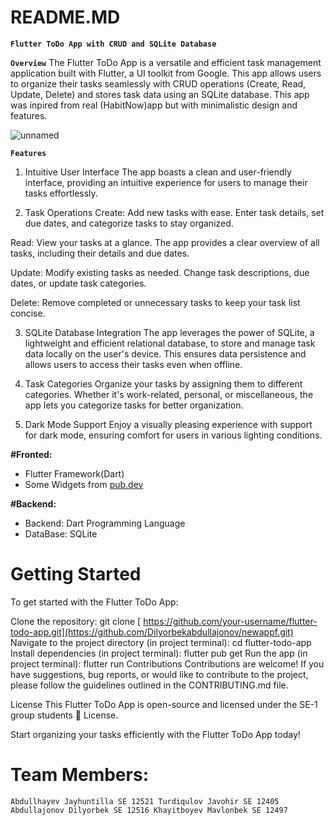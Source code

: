 # README.MD
__`Flutter ToDo App with CRUD and SQLite Database`__

__`Overview`__
The Flutter ToDo App is a versatile and efficient task management application built with Flutter, a UI toolkit from Google. This app allows users to organize their tasks seamlessly with CRUD operations (Create, Read, Update, Delete) and stores task data using an SQLite database. This app was inpired from real (HabitNow)app but with minimalistic design and features.

![unnamed](https://github.com/Dilyorbekabdullajonov/newappf/assets/92727306/5a1d1615-5fce-4dee-83be-d5e903788403)




__`Features`__
1. Intuitive User Interface
The app boasts a clean and user-friendly interface, providing an intuitive experience for users to manage their tasks effortlessly.

2. Task Operations
Create: Add new tasks with ease. Enter task details, set due dates, and categorize tasks to stay organized.

Read: View your tasks at a glance. The app provides a clear overview of all tasks, including their details and due dates.

Update: Modify existing tasks as needed. Change task descriptions, due dates, or update task categories.

Delete: Remove completed or unnecessary tasks to keep your task list concise.

3. SQLite Database Integration
The app leverages the power of SQLite, a lightweight and efficient relational database, to store and manage task data locally on the user's device. This ensures data persistence and allows users to access their tasks even when offline.

4. Task Categories
Organize your tasks by assigning them to different categories. Whether it's work-related, personal, or miscellaneous, the app lets you categorize tasks for better organization.

5. Dark Mode Support
Enjoy a visually pleasing experience with support for dark mode, ensuring comfort for users in various lighting conditions.

__#Fronted:__
- Flutter Framework(Dart)
- Some Widgets from [pub.dev](https://pub.dev/)

__#Backend:__
- Backend: Dart Programming Language
- DataBase: SQLite



# Getting Started
To get started with the Flutter ToDo App:

Clone the repository: git clone [ https://github.com/your-username/flutter-todo-app.git](https://github.com/Dilyorbekabdullajonov/newappf.git)
Navigate to the project directory (in project terminal): cd flutter-todo-app
Install dependencies (in project terminal): flutter pub get
Run the app (in project terminal): flutter run
Contributions
Contributions are welcome! If you have suggestions, bug reports, or would like to contribute to the project, please follow the guidelines outlined in the CONTRIBUTING.md file.

License
This Flutter ToDo App is open-source and licensed under the SE-1 group students 🤭 License.

Start organizing your tasks efficiently with the Flutter ToDo App today!



# Team Members: 
`Abdullhayev Jayhuntilla SE 12521
Turdiqulov Javohir SE 12405
Abdullajonov Dilyorbek SE 12516
Khayitboyev Mavlonbek SE 12497
`
